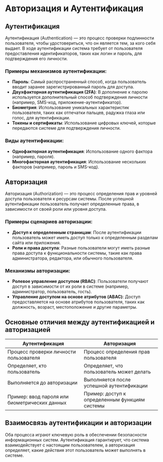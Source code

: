 # Авторизация и Аутентификация 

## Аутентификация

Аутентификация (Authentication) — это процесс проверки подлинности пользователя, чтобы удостовериться, что он является тем, за кого себя выдает. В ходе аутентификации система требует от пользователя предоставления идентификаторов, таких как логин и пароль, для подтверждения его личности.

### Примеры механизмов аутентификации:
- **Пароль**: Самый распространенный способ, когда пользователь вводит заранее зарегистрированный пароль для доступа.
- **Двухфакторная аутентификация (2FA)**: В дополнение к паролю используется дополнительный способ подтверждения личности (например, SMS-код, приложение-аутентификатор).
- **Биометрия**: Использование уникальных характеристик пользователя, таких как отпечатки пальцев, радужка глаза или голос, для аутентификации.
- **Токены и сертификаты**: Использование цифровых ключей, которые передаются системе для подтверждения личности.

### Виды аутентификации:
- **Однофакторная аутентификация**: Использование одного фактора (например, пароля).
- **Многофакторная аутентификация**: Использование нескольких факторов (например, пароль и SMS-код).

## Авторизация

Авторизация (Authorization) — это процесс определения прав и уровней доступа пользователя к ресурсам системы. После успешной аутентификации пользователь получает определенные права, в зависимости от своей роли или уровня доступа.

### Примеры сценариев авторизации:
- **Доступ к определенным страницам**: После аутентификации пользователь может иметь доступ только к определенным разделам сайта или приложения.
- **Роли и права доступа**: Разные пользователи могут иметь разные права доступа к функциональности системы, такие как права администратора, редактора, или обычного пользователя.
  
### Механизмы авторизации:
- **Ролевое управление доступом (RBAC)**: Пользователи получают доступ в зависимости от их роли в системе (например, администратор, пользователь, гость).
- **Управление доступом на основе атрибутов (ABAC)**: Доступ предоставляется на основе атрибутов пользователя, таких как должность, возраст, местоположение и другие параметры.

## Основные отличия между аутентификацией и авторизацией

| Аутентификация                               | Авторизация                                      |
|----------------------------------------------|-------------------------------------------------|
| Процесс проверки личности пользователя       | Процесс определения прав пользователя           |
| Определяет, кто пользователь                 | Определяет, что пользователь может делать       |
| Выполняется до авторизации                   | Выполняется после успешной аутентификации       |
| Пример: ввод пароля или биометрических данных | Пример: доступ к определенным функциям системы  |

## Взаимосвязь аутентификации и авторизации

Оба процесса играют ключевую роль в обеспечении безопасности информационных систем. Аутентификация гарантирует, что система взаимодействует с настоящим пользователем, а авторизация определяет, какие действия этот пользователь может выполнять в системе.
